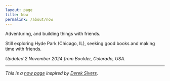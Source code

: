 ```yaml
---
layout: page
title: Now
permalink: /about/now
---
```

Adventuring, and building things with friends.

Still exploring Hyde Park (Chicago, IL), seeking good books and making time with friends.

_Updated 2 November 2024 from Boulder, Colorado, USA._

---

_This is a [now page](https://nownownow.com/about) inspired by [Derek Sivers](https://sive.rs)._
